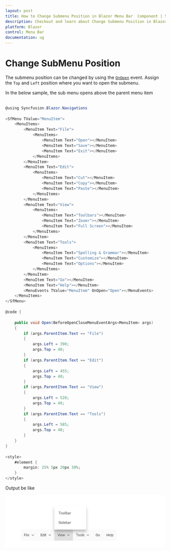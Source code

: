 ```yaml
---
layout: post
title: How to Change Submenu Position in Blazor Menu Bar  Component | Syncfusion
description: Checkout and learn about Change Submenu Position in Blazor Menu Bar  component of Syncfusion, and more details.
platform: Blazor
control: Menu Bar 
documentation: ug
---
```


# Change SubMenu Position

The submenu position can be changed by using the [`OnOpen`](https://help.syncfusion.com/cr/blazor/Syncfusion.Blazor~Syncfusion.Blazor.Navigations.MenuEvents~OnOpen.html) event. Assign the `Top` and `Left` position where you want to open the submenu.

In the below sample, the sub menu opens above the parent menu item

```csharp

@using Syncfusion.Blazor.Navigations

<SfMenu TValue="MenuItem">
    <MenuItems>
        <MenuItem Text="File">
            <MenuItems>
                <MenuItem Text="Open"></MenuItem>
                <MenuItem Text="Save"></MenuItem>
                <MenuItem Text="Exit"></MenuItem>
            </MenuItems>
        </MenuItem>
        <MenuItem Text="Edit">
            <MenuItems>
                <MenuItem Text="Cut"></MenuItem>
                <MenuItem Text="Copy"></MenuItem>
                <MenuItem Text="Paste"></MenuItem>
            </MenuItems>
        </MenuItem>
        <MenuItem Text="View">
            <MenuItems>
                <MenuItem Text="Toolbars"></MenuItem>
                <MenuItem Text="Zoomr"></MenuItem>
                <MenuItem Text="Full Screen"></MenuItem>
            </MenuItems>
        </MenuItem>
        <MenuItem Text="Tools">
            <MenuItems>
                <MenuItem Text="Spelling & Grammar"></MenuItem>
                <MenuItem Text="Customize"></MenuItem>
                <MenuItem Text="Options"></MenuItem>
            </MenuItems>
        </MenuItem>
        <MenuItem Text="Go"></MenuItem>
        <MenuItem Text="Help"></MenuItem>
        <MenuEvents TValue="MenuItem" OnOpen="Open"></MenuEvents>
    </MenuItems>
</SfMenu>

@code {

    public void Open(BeforeOpenCloseMenuEventArgs<MenuItem> args)
    {
        if (args.ParentItem.Text == "File")
        {
            args.Left = 390;
            args.Top = 40;
        }
        if (args.ParentItem.Text == "Edit")
        {
            args.Left = 455;
            args.Top = 40;
        }
        if (args.ParentItem.Text == "View")
        {
            args.Left = 520;
            args.Top = 40;
        }
        if (args.ParentItem.Text == "Tools")
        {
            args.Left = 585;
            args.Top = 40;
        }
    }
}

<style>
    #element {
        margin: 25% 5px 20px 30%;
    }
</style>

```

Output be like

![Menu Sample](./../images/menu-position.png)